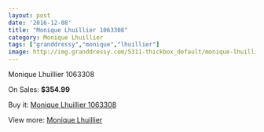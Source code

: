 ```yaml
---
layout: post
date: '2016-12-08'
title: "Monique Lhuillier 1063308"
category: Monique Lhuillier
tags: ["granddressy","monique","lhuillier"]
image: http://img.granddressy.com/5311-thickbox_default/monique-lhuillier-1063308.jpg
---
```

Monique Lhuillier 1063308

On Sales: **$354.99**
<a href="https://www.granddressy.com/en/monique-lhuillier/4653-monique-lhuillier-1063308.html"><amp-img layout="responsive" width="600" height="600" src="//img.granddressy.com/5311-thickbox_default/monique-lhuillier-1063308.jpg" alt="Monique Lhuillier 1063308 0" /></a>

Buy it: [Monique Lhuillier 1063308](https://www.granddressy.com/en/monique-lhuillier/4653-monique-lhuillier-1063308.html "Monique Lhuillier 1063308")

View more: [Monique Lhuillier](https://www.granddressy.com/en/18-monique-lhuillier "Monique Lhuillier")